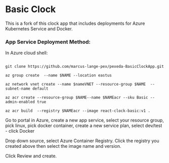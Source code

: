 ﻿# Basic Clock

This is a fork of this clock app that includes deployments for Azure Kubernetes Service and Docker.


### App Service Deployment Method:

In Azure cloud shell:

```

git clone https://github.com/marcus-lange-pex/pexeda-BasicClockApp.git

az group create  --name $NAME --location eastus

az network vnet create --name $nameVNET --resource-group $NAME  --subnet-name default

az acr create --resource-group $NAME--name $NAMEacr --sku Basic --admin-enabled true

az acr build  --registry $NAMEacr --image react-clock-basic:v1 .
```

Go to portal in Azure, create a new app service, select your resource group, pick linux, pick docker container, create a new service plan, select dev/test - click Docker

Drop down source, select Azure Container Registry.  Click the registry you created above then select the image name and version.

Click Review and create.  